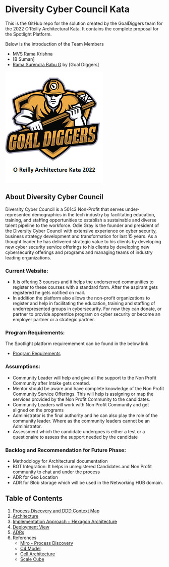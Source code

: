 # Diversity Cyber Council Kata

This is the GitHub repo for the solution created by the GoalDiggers team for the 2022 O'Reilly Architectural Kata. It contains the complete proposal for the Spotlight Platform.

Below is the introduction of the Team Members


* [MVS Rama Krishna](https://www.linkedin.com/in/mvs-ramakrishna-a3a57225/)
* [B Suman]
* [Rama Surendra Babu G](https://www.linkedin.com/in/rama-surendra-babu-g-985a1913/)
by [Goal Diggers]

![Goal Diggers Architecture Kata](/Images/logo.png)

## About Diversity Cyber Council

Diversity Cyber Council is a 501c3 Non-Profit that serves under-represented demographics in the tech industry by facilitating education, training, and staffing opportunities to establish a sustainable and diverse talent pipeline to the workforce. Odie Gray is the founder and president of the Diversity Cyber Council with extensive experience on cyber security, business strategy development and transformation for last 15 years. As a thought leader he has delivered strategic value to his clients by developing new cyber security service offerings to his clients by developing new cybersecurity offerings and programs and managing teams of industry leading organizations.

### Current Website:

* It is offering 3 courses and it helps the underserved communities to register to these courses with a standard form. After the aspirant gets registered he gets notified on mail.
* In addition the platform also allows the non-profit organizations to register and help in facilitating the education, training and staffing of underrepresented groups in cybersecurity. For now they can donate, or partner to provide apprentice program on cyber security or become an employer partner or a strategic partner.

### Program Requirements:

The Spotlight platform requiremement can be found in the below link

* [Program Requirements](https://docs.google.com/document/d/1XjEpcGJ87xYg1eWN9eE0_tH7te5HcVAgPvoONLHY4qQ/edit?usp=sharing)

### Assumptions:

* Community Leader will help and give all the support to the Non Profit Community after Intake gets created. 
* Mentor should be aware and have complete knowledge of the Non Profit Community Service Offerings. This will help is assigning or map the services provided by the Non Profit Community to the candidates.
* Community Leaders will work with Non Profit Community and get aligned on the programs
* Administrator is the final authority and he can also play the role of the community leader. Where as the community leaders cannot be an Administrator.
* Assessment which the candidate undergoes is either a test or a questionaire to assess the support needed by the candidate

### Backlog and Recommendation for Future Phase:

* Methodology for Architectural documentation
* BOT Integration: It helps in unregistered Candidates and Non Profit community to chat and under the process
* ADR for Geo Location
* ADR for Blob storage which will be used in the Networking HUB domain.

## Table of Contents

1. [Process Discovery and DDD Context Map](architecture/ProcessDiscoveryandDDDContextMap.md) 
2. [Architecture](architecture/ArchitectureOverview.md) 
3. [Implementation Approach :: Hexagon Architecture](architecture/HexagonArchitecture.md)
4. [Deployment View](architecture/DeploymentView.md)
5. [ADRs](ADRs/ADRs.md) 
6. References
     * [Miro - Process Discovery](https://miro.com/app/board/uXjVOySr1RA=/?share_link_id=321299907325)
     * [C4 Model](https://c4model.com/)
     * [Cell Architecture](https://github.com/wso2/reference-architecture/blob/master/reference-architecture-cell-based.md)
     * [Scale Cube](https://microservices.io/articles/scalecube.html)
     

